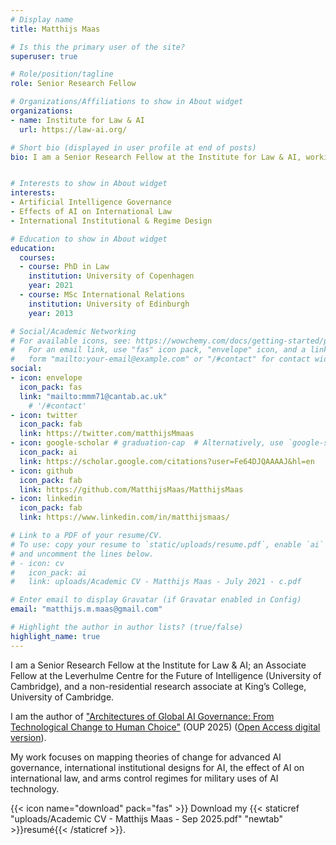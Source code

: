 ```yaml
---
# Display name
title: Matthijs Maas

# Is this the primary user of the site?
superuser: true

# Role/position/tagline
role: Senior Research Fellow

# Organizations/Affiliations to show in About widget
organizations:
- name: Institute for Law & AI 
  url: https://law-ai.org/

# Short bio (displayed in user profile at end of posts)
bio: I am a Senior Research Fellow at the Institute for Law & AI, working on adaptive global governance approaches for AI.  


# Interests to show in About widget
interests:
- Artificial Intelligence Governance
- Effects of AI on International Law
- International Institutional & Regime Design

# Education to show in About widget
education:
  courses:
  - course: PhD in Law 
    institution: University of Copenhagen
    year: 2021
  - course: MSc International Relations
    institution: University of Edinburgh
    year: 2013

# Social/Academic Networking
# For available icons, see: https://wowchemy.com/docs/getting-started/page-builder/#icons
#   For an email link, use "fas" icon pack, "envelope" icon, and a link in the
#   form "mailto:your-email@example.com" or "/#contact" for contact widget.
social:
- icon: envelope
  icon_pack: fas
  link: "mailto:mmm71@cantab.ac.uk"
    # '/#contact'
- icon: twitter
  icon_pack: fab
  link: https://twitter.com/matthijsMmaas
- icon: google-scholar # graduation-cap  # Alternatively, use `google-scholar` icon from `ai` icon pack
  icon_pack: ai
  link: https://scholar.google.com/citations?user=Fe64DJQAAAAJ&hl=en
- icon: github
  icon_pack: fab
  link: https://github.com/MatthijsMaas/MatthijsMaas
- icon: linkedin
  icon_pack: fab
  link: https://www.linkedin.com/in/matthijsmaas/

# Link to a PDF of your resume/CV.
# To use: copy your resume to `static/uploads/resume.pdf`, enable `ai` icons in `params.toml`, 
# and uncomment the lines below.
# - icon: cv
#   icon_pack: ai
#   link: uploads/Academic CV - Matthijs Maas - July 2021 - c.pdf

# Enter email to display Gravatar (if Gravatar enabled in Config)
email: "matthijs.m.maas@gmail.com"

# Highlight the author in author lists? (true/false)
highlight_name: true
---
```


I am a Senior Research Fellow at the Institute for Law & AI; an Associate Fellow at the Leverhulme Centre for the Future of Intelligence (University of Cambridge), and a non-residential research associate at King’s College, University of Cambridge.

I am the author of ["Architectures of Global AI Governance: From Technological Change to Human Choice"](https://global.oup.com/academic/product/architectures-of-global-ai-governance-9780198877837?cc=dk&lang=en&) (OUP 2025) ([Open Access digital version](https://academic.oup.com/book/61416)).

My work focuses on mapping theories of change for advanced AI governance, international institutional designs for AI, the effect of AI on international law, and arms control regimes for military uses of AI technology.  


{{< icon name="download" pack="fas" >}} Download my {{< staticref "uploads/Academic CV - Matthijs Maas - Sep 2025.pdf" "newtab" >}}resumé{{< /staticref >}}.
